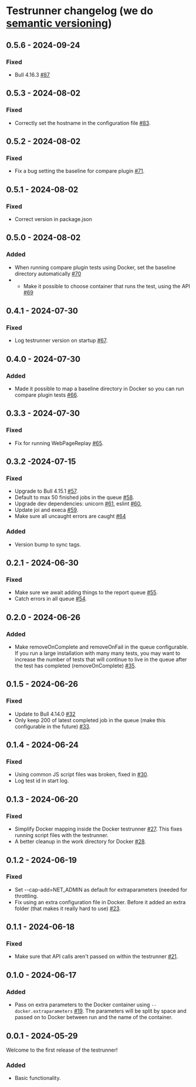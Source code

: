 # Testrunner changelog (we do [semantic versioning](https://semver.org))

## 0.5.6 - 2024-09-24
### Fixed
*  Bull 4.16.3 [#87](https://github.com/sitespeedio/onlinetest/pull/87)

## 0.5.3 - 2024-08-02
### Fixed
* Correctly set the hostname in the configuration file [#83](https://github.com/sitespeedio/onlinetest/pull/83).

## 0.5.2 - 2024-08-02
### Fixed
* Fix a bug setting the baseline for compare plugin [#71](https://github.com/sitespeedio/onlinetest/pull/71).

## 0.5.1 - 2024-08-02
### Fixed
* Correct version in package.json

## 0.5.0 - 2024-08-02
### Added 
* When running compare plugin tests using Docker, set the baseline directory automatically [#70](https://github.com/sitespeedio/onlinetest/pull/70)
* * Make it possible to choose container that runs the test, using the API [#69](https://github.com/sitespeedio/onlinetest/pull/69/)

## 0.4.1 - 2024-07-30
### Fixed
* Log testrunner version on startup [#67](https://github.com/sitespeedio/onlinetest/pull/67).

## 0.4.0 - 2024-07-30
### Added
* Made it possible to map a baseline directory in Docker so you can run compare plugin tests [#66](https://github.com/sitespeedio/onlinetest/pull/66).

## 0.3.3 - 2024-07-30
### Fixed
* Fix for running WebPageReplay [#65](https://github.com/sitespeedio/onlinetest/pull/65).

## 0.3.2 -2024-07-15
### Fixed
* Upgrade to Bull 4.15.1 [#57](https://github.com/sitespeedio/onlinetest/pull/57).
* Default to max 50 finished jobs in the queue [#58](https://github.com/sitespeedio/onlinetest/pull/58).
* Upgrade dev dependencies: unicorn [#61](https://github.com/sitespeedio/onlinetest/pull/61), eslint [#60](https://github.com/sitespeedio/onlinetest/pull/60), 
* Update joi and execa [#59](https://github.com/sitespeedio/onlinetest/pull/59).
* Make sure all uncaught errors are caught [#64](https://github.com/sitespeedio/onlinetest/pull/64)
### Added
* Version bump to sync tags.

## 0.2.1 - 2024-06-30
### Fixed
* Make sure we await adding things to the report queue [#55](https://github.com/sitespeedio/onlinetest/pull/55).
* Catch errors in all queue [#54](https://github.com/sitespeedio/onlinetest/pull/54).

## 0.2.0 - 2024-06-26
### Added
* Make removeOnComplete and removeOnFail in the queue configurable. If  you run a large installation with many many tests, you may want to increase the number of tests that will continue to live in the queue after the test has completed (removeOnComplete) [#35](https://github.com/sitespeedio/onlinetest/pull/35).

## 0.1.5 - 2024-06-26
### Fixed
* Update to Bull 4.14.0 [#32](https://github.com/sitespeedio/onlinetest/pull/32)
* Only keep 200 of latest completed job in the queue (make this configurable in the future) [#33](https://github.com/sitespeedio/onlinetest/pull/33).

## 0.1.4 - 2024-06-24
### Fixed
* Using common JS script files was broken, fixed in [#30](https://github.com/sitespeedio/onlinetest/pull/30).
* Log test id in start log.

## 0.1.3 - 2024-06-20
### Fixed
* Simplify Docker mapping inside the Docker testrunner [#27](https://github.com/sitespeedio/onlinetest/pull/27). This fixes running script files with the testrunner.
* A better cleanup in the work directory for Docker [#28](https://github.com/sitespeedio/onlinetest/pull/28).


## 0.1.2 - 2024-06-19
### Fixed
* Set --cap-add=NET_ADMIN as default for extraparameters (needed for throttling.
* Fix using an extra configuration file in Docker. Before it added an extra folder (that makes it really hard to use) [#23](https://github.com/sitespeedio/onlinetest/pull/23).

## 0.1.1 - 2024-06-18
### Fixed
* Make sure that API calls aren't passed on within the testrunner [#21](https://github.com/sitespeedio/onlinetest/pull/21).

## 0.1.0 - 2024-06-17
### Added
* Pass on extra parameters to the Docker container using `--docker.extraparameters` [#19](https://github.com/sitespeedio/onlinetest/pull/19). The parameters will be split by space and passed on to Docker between run and the name of the container.

## 0.0.1 - 2024-05-29

Welcome to the first release of the testrunner!

### Added
* Basic functionality.